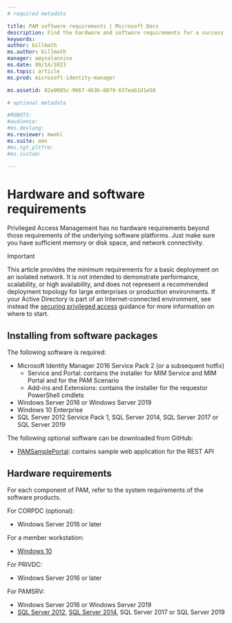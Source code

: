 ```yaml
---
# required metadata

title: PAM software requirements | Microsoft Docs
description: Find the hardware and software requirements for a successful deployment of Privileged Access Management
keywords:
author: billmath
ms.author: billmath
manager: amycolannino
ms.date: 09/14/2023
ms.topic: article
ms.prod: microsoft-identity-manager

ms.assetid: 82a9085c-9667-4b3b-8079-657eab1d1e58

# optional metadata

#ROBOTS:
#audience:
#ms.devlang:
ms.reviewer: mwahl
ms.suite: ems
#ms.tgt_pltfrm:
#ms.custom:

---
```

# Hardware and software requirements

Privileged Access Management has no hardware requirements beyond those requirements of the underlying software platforms. Just make sure you have sufficient memory or disk space, and network connectivity.

> [!IMPORTANT]
> This article provides the minimum requirements for a basic deployment on an isolated network. It is not intended to demonstrate performance, scalability, or high availability, and does not represent a recommended deployment topology for large enterprises or production environments.  If your Active Directory is part of an Internet-connected environment, see instead the [securing privileged access](/security/compass/overview) guidance for more information on where to start.

## Installing from software packages

The following software is required:

- Microsoft Identity Manager 2016 Service Pack 2 (or a subsequent hotfix)
  - Service and Portal: contains the installer for MIM Service and MIM Portal and for the PAM Scenario
  - Add-ins and Extensions: contains the installer for the requestor PowerShell cmdlets
- Windows Server 2016 or Windows Server 2019
- Windows 10 Enterprise
- SQL Server 2012 Service Pack 1, SQL Server 2014, SQL Server 2017 or SQL Server 2019

The following optional software can be downloaded from GitHub:

- [PAMSamplePortal](https://github.com/Azure/identity-management-samples): contains sample web application for the REST API

## Hardware requirements

For each component of PAM, refer to the system requirements of the software products.

For CORPDC (optional):

- Windows Server 2016 or later

For a member workstation:

- [Windows 10](https://technet.microsoft.com/windows/dn798752.aspx)

For PRIVDC:

- Windows Server 2016 or later

For PAMSRV:

- Windows Server 2016 or Windows Server 2019
- [SQL Server 2012](https://msdn.microsoft.com/library/ms143506(sql.110).aspx), [SQL Server 2014](https://msdn.microsoft.com/library/ms143506(v=sql.120).aspx), SQL Server 2017 or SQL Server 2019

